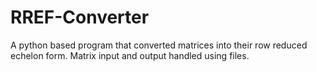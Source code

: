 # RREF-Converter
 A python based program that converted matrices into their row reduced echelon form. Matrix input and output handled using files.
